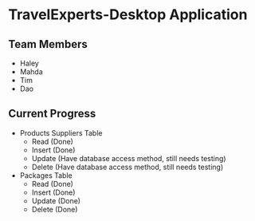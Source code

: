 # TravelExperts-Desktop Application

## Team Members
- Haley
- Mahda
- Tim
- Dao

## Current Progress
- Products Suppliers Table
    - Read (Done)
    - Insert (Done)
    - Update (Have database access method, still needs testing)
    - Delete (Have database access method, still needs testing)
- Packages Table
    - Read (Done)
    - Insert (Done)
    - Update (Done)
    - Delete (Done)

